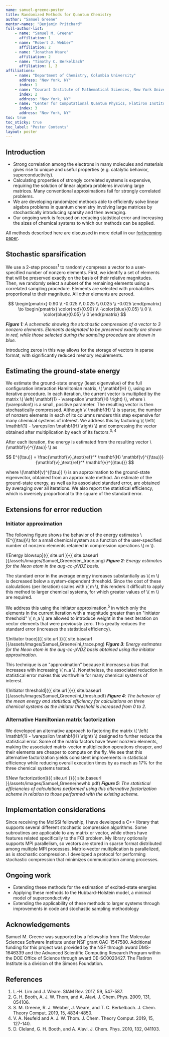 ```yaml
---
name: samuel-greene-poster
title: Randomized Methods for Quantum Chemistry
author: "Samuel Greene"
mentor-names: "Benjamin Pritchard"
full-author-list:
    - name: "Samuel M. Greene"
      affiliation: 1
    - name: "Robert J. Webber"
      affiliation: 2
    - name: "Jonathan Weare"
      affiliation: 2
    - name: "Timothy C. Berkelbach"
      affiliation: 1, 3
affiliations:
    - name: "Department of Chemistry, Columbia University"
      address: "New York, NY"
      index: 1
    - name: "Courant Institute of Mathematical Sciences, New York University"
      index: 2
      address: "New York, NY"
    - name: "Center for Computational Quantum Physics, Flatiron Institute"
      index: 3
      address: "New York, NY"
toc: true
toc_sticky: true
toc_label: "Poster Contents"
layout: poster
---
```


## Introduction

* Strong correlation among the electrons in many molecules and materials gives rise to unique and useful properties (e.g. catalytic behavior, superconductivity).
* Calculating properties of strongly correlated systems is expensive, requiring the solution of linear algebra problems involving large matrices. Many conventional approximations fail for strongly correlated problems.
* We are developing randomized methods  able to efficiently solve linear algebra problems in quantum chemistry involving large matrices by stochastically introducing sparsity and then averaging.
* Our ongoing work is focused on reducing statistical error and increasing the sizes of chemical systems to which our methods can be applied.

All methods described here are discussed in more detail in our [forthcoming paper](https://arxiv.org/abs/2005.00654).

## Stochastic sparsification

We use a 2-step process<sup>1</sup> to randomly compress a vector to a user-specified number of nonzero elements. First, we identify a set of elements that will be preserved exactly on the basis of their relative magnitudes. Then, we randomly select a subset of the remaining elements using a correlated sampling procedure. Elements are selected with probabilities proportional to their magnitude. All other elements are zeroed.

$$ \begin{pmatrix}
0.90 \\
-0.025 \\
0.025 \\
0.025 \\
-0.025
\end{pmatrix} \to
\begin{pmatrix}
\color{red}{0.90} \\
-\color{blue}{0.05} \\
0 \\
\color{blue}{0.05} \\
0
\end{pmatrix}
$$

***Figure 1**: A schematic showing the stochastic compression of a vector to 3 nonzero elements. Elements designated to be preserved exactly are shown in red, while those selected during the sampling procedure are shown in blue.*

Introducing zeros in this way allows for the storage of vectors in sparse format, with significantly reduced memory requirements.

## Estimating the ground-state energy

We estimate the ground-state energy (least eigenvalue) of the full configuration interaction Hamiltonian matrix, \\( \mathbf{H} \\), using an iterative procedure. In each iteration, the current vector is multiplied by the matrix \\( \left( \mathbf{1} - \varepsilon \mathbf{H} \right) \\), where \\(\varepsilon\\) is a small, positive parameter. The resulting vector is then stochastically compressed. Although \\( \mathbf{H} \\) is sparse, the number of nonzero elements in each of its columns renders this step expensive for many chemical systems of interest. We address this by factoring \\( \left( \mathbf{1} - \varepsilon \mathbf{H} \right) \\) and compressing the vector obtained after multiplication by each of its factors.<sup>3, 4</sup>

After each iteration, the energy is estimated from the resulting vector \\(\mathbf{v}^{(\tau)} \\) as

$$ E^{(\tau)} = \frac{\mathbf{v}_\text{ref}^* \mathbf{H} \mathbf{v}^{(\tau)}}{\mathbf{v}_\text{ref}^* \mathbf{v}^{(\tau)}} $$

where \\(\mathbf{v}^{(\tau)} \\) is an approximation to the ground-state eigenvector, obtained from an approximate method. An estimate of the ground-state energy, as well as its associated standard error, are obtained by averaging over all iterations. We also report the statistical efficiency, which is inversely proportional to the square of the standard error.


## Extensions for error reduction

### Initiator approximation

The following figure shows the behavior of the energy estimates \\(E^{(\tau)}\\) for a small chemical system as a function of the user-specified number of nonzero elements retained in compression operations \\( m \\).

![Energy blowsup]({{ site.url }}{{ site.baseurl }}/assets/images/Samuel_Greene/en_trace.png)
***Figure 2**: Energy estimates for the Neon atom in the aug-cc-pVDZ basis.*

The standard error in the average energy increases substantially as \\( m \\) is decreased below a system-dependent threshold. Since the cost of these calculations (per iteration) scales with \\( m \\), this renders it difficult to apply this method to larger chemical systems, for which greater values of \\( m \\) are required.

We address this using the initiator approximation,<sup>5</sup> in which only the elements in the current iteration with a magnitude greater than an "initiator threshold" \\( n_a \\) are allowed to introduce weight in the next iteration on vector elements that were previously zero. This greatly reduces the standard error (increases the statistical efficiency).

![Initiator trace]({{ site.url }}{{ site.baseurl }}/assets/images/Samuel_Greene/ini_trace.png)
***Figure 3**: Energy estimates for the Neon atom in the aug-cc-pVDZ basis obtained using the initiator approximation.*

This technique is an "approximation" because it increases a bias that increases with increasing \\( n_a \\). Nonetheless, the associated reduction in statistical error makes this worthwhile for many chemical systems of interest. 

![Initiator threshold]({{ site.url }}{{ site.baseurl }}/assets/images/Samuel_Greene/ini_thresh.pdf)
***Figure 4**: The behavior of the mean energy and statistical efficiency for calculations on three chemical systems as the initiator threshold is increased from 0 to 2.*

### Alternative Hamiltonian matrix factorization

We developed an alternative approach to factoring the matrix \\( \left( \mathbf{1} - \varepsilon \mathbf{H} \right) \\) designed to further reduce the statistical error. Some of the matrix factors have fewer nonzero elements, making the associated matrix-vector multiplication operations cheaper, and their elements are cheaper to compute on the fly. We see that this alternative factorization yields consistent improvements in statistical efficiency while reducing overall execution times by as much as 17% for the three chemical systems tested.

![New factorization]({{ site.url }}{{ site.baseurl }}/assets/images/Samuel_Greene/newhb.pdf)
***Figure 5**: The statistical efficiencies of calculations performed using this alternative factorization scheme in relation to those performed with the existing scheme.*

## Implementation considerations

Since receiving the MolSSI fellowship, I have developed a C++ library that supports several different stochastic compression algorithms. Some subroutines are applicable to any matrix or vector, while others have features related specifically to the FCI problem. My library optionally supports MPI parallelism, so vectors are stored in sparse format distributed among multiple MPI processes. Matrix-vector multiplication is parallelized, as is stochastic compression. I developed a protocol for performing stochastic compression that minimizes communication among processes.

## Ongoing work

* Extending these methods for the estimation of excited-state energies
* Applying these methods to the Hubbard-Holstein model, a minimal model of superconductivity
* Extending the applicability of these methods to larger systems through improvements in code and stochastic sampling methodology

## Acknowledgements

Samuel M. Greene was supported by a fellowship from The Molecular Sciences Software Institute under NSF grant OAC-1547580. Additional funding for this project was provided by the NSF through award DMS-1646339 and the Advanced Scientific Computing Research Program within the DOE Office of Science through award DE-SC0020427. The Flatiron Institute is a division of the Simons Foundation.

## References

1. L.-H. Lim and J. Weare. SIAM Rev. 2017, 59, 547-587.
2. G. H. Booth, A. J. W. Thom, and A. Alavi. J. Chem. Phys. 2009, 131, 054106.
3. S. M. Greene, R. J. Webber, J. Weare, and T. C. Berkelbach. J. Chem. Theory Comput. 2019, 15, 4834-4850.
4. V. A. Neufeld and A. J. W. Thom. J. Chem. Theory Comput. 2019, 15, 127-140.
5. D. Cleland, G. H. Booth, and A. Alavi. J. Chem. Phys. 2010, 132, 041103.